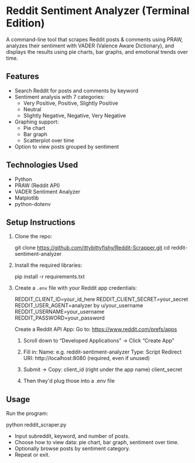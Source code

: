 # Reddit Sentiment Analyzer (Terminal Edition)

A command-line tool that scrapes Reddit posts & comments using PRAW,
analyzes their sentiment with VADER (Valence Aware Dictionary), and 
displays the results using pie charts, bar graphs, and emotional 
trends over time.

## Features

- Search Reddit for posts and comments by keyword
- Sentiment analysis with 7 categories:
  - Very Positive, Positive, Slightly Positive
  - Neutral
  - Slightly Negative, Negative, Very Negative
- Graphing support:
  - Pie chart
  - Bar graph
  - Scatterplot over time
- Option to view posts grouped by sentiment

## Technologies Used

- Python
- PRAW (Reddit API)
- VADER Sentiment Analyzer
- Matplotlib
- python-dotenv

## Setup Instructions

1. Clone the repo:

   git clone https://github.com/ittybittyfishy/Reddit-Scrapper.git
   cd reddit-sentiment-analyzer

2. Install the required libraries:

   pip install -r requirements.txt

3. Create a `.env` file with your Reddit app credentials:

   REDDIT_CLIENT_ID=your_id_here
   REDDIT_CLIENT_SECRET=your_secret
   REDDIT_USER_AGENT=analyzer by u/your_username
   REDDIT_USERNAME=your_username
   REDDIT_PASSWORD=your_password

   Create a Reddit API App:
   Go to: https://www.reddit.com/prefs/apps

   1. Scroll down to “Developed Applications” → Click “Create App”

   2. Fill in:
         Name: e.g. reddit-sentiment-analyzer
         Type: Script
         Redirect URI: http://localhost:8080 (required, even if unused)

   3. Submit → Copy:
         client_id (right under the app name)
         client_secret

   4. Then they'd plug those into a .env file

## Usage

Run the program:

   python reddit_scraper.py

- Input subreddit, keyword, and number of posts.
- Choose how to view data: pie chart, bar graph, sentiment over time.
- Optionally browse posts by sentiment category.
- Repeat or exit.
